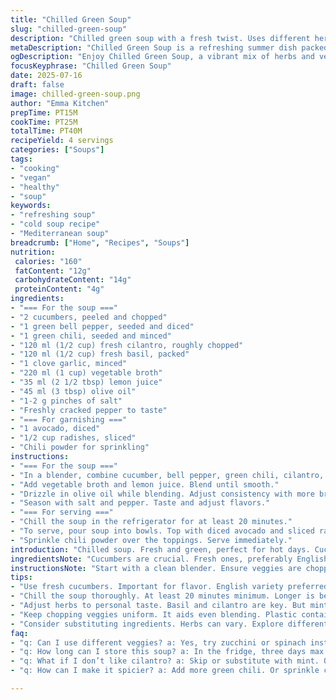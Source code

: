 ```yaml
---
title: "Chilled Green Soup"
slug: "chilled-green-soup"
description: "Chilled green soup with a fresh twist. Uses different herbs and a unique blend of vegetables. A cooling dish for summer. Vegetarian and vegan friendly. Contains no nuts, dairy, or gluten. Great for light lunches or appetizers on warm days."
metaDescription: "Chilled Green Soup is a refreshing summer dish packed with herbs and veggies. Perfect for light lunches and gatherings without dairy or nuts."
ogDescription: "Enjoy Chilled Green Soup, a vibrant mix of herbs and vegetables. Ideal for warm days, vegan friendly, and easy to make ahead."
focusKeyphrase: "Chilled Green Soup"
date: 2025-07-16
draft: false
image: chilled-green-soup.png
author: "Emma Kitchen"
prepTime: PT15M
cookTime: PT25M
totalTime: PT40M
recipeYield: 4 servings
categories: ["Soups"]
tags:
- "cooking"
- "vegan"
- "healthy"
- "soup"
keywords:
- "refreshing soup"
- "cold soup recipe"
- "Mediterranean soup"
breadcrumb: ["Home", "Recipes", "Soups"]
nutrition: 
 calories: "160"
 fatContent: "12g"
 carbohydrateContent: "14g"
 proteinContent: "4g"
ingredients:
- "=== For the soup ==="
- "2 cucumbers, peeled and chopped"
- "1 green bell pepper, seeded and diced"
- "1 green chili, seeded and minced"
- "120 ml (1/2 cup) fresh cilantro, roughly chopped"
- "120 ml (1/2 cup) fresh basil, packed"
- "1 clove garlic, minced"
- "220 ml (1 cup) vegetable broth"
- "35 ml (2 1/2 tbsp) lemon juice"
- "45 ml (3 tbsp) olive oil"
- "1-2 g pinches of salt"
- "Freshly cracked pepper to taste"
- "=== For garnishing ==="
- "1 avocado, diced"
- "1/2 cup radishes, sliced"
- "Chili powder for sprinkling"
instructions:
- "=== For the soup ==="
- "In a blender, combine cucumber, bell pepper, green chili, cilantro, basil, and garlic."
- "Add vegetable broth and lemon juice. Blend until smooth."
- "Drizzle in olive oil while blending. Adjust consistency with more broth if needed."
- "Season with salt and pepper. Taste and adjust flavors."
- "=== For serving ==="
- "Chill the soup in the refrigerator for at least 20 minutes."
- "To serve, pour soup into bowls. Top with diced avocado and sliced radishes."
- "Sprinkle chili powder over the toppings. Serve immediately."
introduction: "Chilled soup. Fresh and green, perfect for hot days. Cucumber is key here. A little zing from green chili. Blend and chill for a refreshing experience. Also plays well with herbs. Basil and cilantro give it a vibrant kick. Avocado adds creaminess. Crunch from radishes. This one's for those summer vibes. Can be made in advance. Great for gatherings or a light starter. Good balance between flavors. No fuss, just blend and chill."
ingredientsNote: "Cucumbers are crucial. Fresh ones, preferably English variety. Green bell pepper adds sweetness and color. Substitute cilantro with mint for a different profile. Use low-sodium vegetable broth for less salt. Olive oil is important for richness and flavor. Store in an airtight container if making ahead. Adjust herbs to taste. Depending on preference, less garlic can be used. Avocado is optional but recommended. Radishes bring a bright crunch. Feel free to play with toppings."
instructionsNote: "Start with a clean blender. Ensure veggies are chopped for easy blending. For improved flavor, let the soup chill longer. Serve in bowls. Presentation matters, so arrange toppings neatly. Add garnishes just before serving to maintain freshness. Adjust seasoning to personal taste. Keep tasting as you prepare it. Can also use a food processor if a blender is not available. If consistency is too thick, add more broth. Blend until smooth and creamy."
tips:
- "Use fresh cucumbers. Important for flavor. English variety preferred. Ensure they are peeled and chopped fine. This helps blending. Green bell pepper is sweet. Adds color and taste too. Often, green chili is essential. Adjust heat to your liking. Garlic should be minced. Reduces harshness. Olive oil gives richness. Use good quality for best results. Store soup in airtight container in fridge. Enhance flavor if chilled longer. Serve immediately but can be made ahead."
- "Chill the soup thoroughly. At least 20 minutes minimum. Longer is better. Keeps it refreshing. Serve it in bowls. Presentation matters. A clean look is pleasing. Top with garnishes before serving. Avocado adds creaminess. Radishes give crunch. Focus on layering ingredients nicely. Spice it up with chili powder. Adjust based on guests' taste. Consider options for heat. Some like mild, others enjoy a kick. Garnish right before serving."
- "Adjust herbs to personal taste. Basil and cilantro are key. But mint can also work well. Play with the ratios based on preference. Taste as you go. Salt is important. Pinch it in. Different broths may change flavor. Consider low-sodium for health. If too thick, add more broth. Want a smoother blend? Blend longer. Be patient with the process. Texture affects enjoyment. Simplicity in making is key. Just blend and chill."
- "Keep chopping veggies uniform. It aids even blending. Plastic container preferred for storage. Don’t soak veggies in water too long. This may affect flavor. Blend, then taste frequently. Adjust seasonings each time. Be mindful with garlic. Less can work. The balance is essential. Too much can overpower. If leftovers remain, store promptly. Use within a couple of days. It’s fresh, but still needs attention. Experiment with toppings sometimes."
- "Consider substituting ingredients. Herbs can vary. Explore different bases. Spinach or kale can add depth. Just ensure you blend well. Store soup cold. Freeze if making ahead. But texture may change. Quality can drop. Thus, serving fresh is usually ideal. Discover your favorites through trial. Enjoy the process of creating this meal. Think about meals made often. Each attempt yields something new."
faq:
- "q: Can I use different veggies? a: Yes, try zucchini or spinach instead. Impact taste though. Consider blend carefully. Flavor will vary a lot. Keep in mind personal preferences. Some like robust flavor, others subtle."
- "q: How long can I store this soup? a: In the fridge, three days max. Freezing works too. But texture may alter, not as creamy. Fresh is best, but can enjoy leftovers."
- "q: What if I don’t like cilantro? a: Skip or substitute with mint. Offers different taste. Basil alone is great too. Personal taste varies, adjust accordingly."
- "q: How can I make it spicier? a: Add more green chili. Or sprinkle cayenne to taste. Some like a lot of heat, others not. Adjust seasonings little by little. Be careful with heat levels."

---
```

